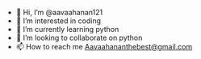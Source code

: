 - 👋 Hi, I’m @aavaahanan121
- 👀 I’m interested in coding
- 🌱 I’m currently learning python
- 💞️ I’m looking to collaborate on python
- 📫 How to reach me Aavaahananthebest@gmail.com

<!---
aavaahanan121/aavaahanan121 is a ✨ special ✨ repository because its `README.md` (this file) appears on your GitHub profile.
You can click the Preview link to take a look at your changes.
--->
